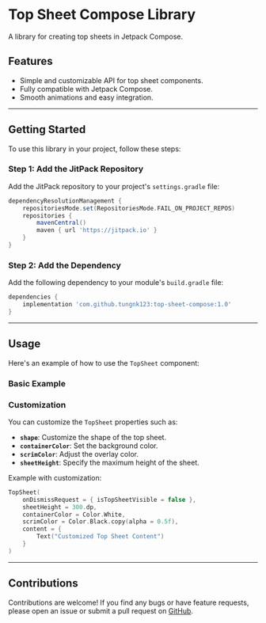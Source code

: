 # Top Sheet Compose Library

A library for creating top sheets in Jetpack Compose.

## Features

- Simple and customizable API for top sheet components.
- Fully compatible with Jetpack Compose.
- Smooth animations and easy integration.

---

## Getting Started

To use this library in your project, follow these steps:

### Step 1: Add the JitPack Repository

Add the JitPack repository to your project's `settings.gradle` file:

```groovy
dependencyResolutionManagement {
    repositoriesMode.set(RepositoriesMode.FAIL_ON_PROJECT_REPOS)
    repositories {
        mavenCentral()
        maven { url 'https://jitpack.io' }
    }
}
```

### Step 2: Add the Dependency

Add the following dependency to your module's `build.gradle` file:

```groovy
dependencies {
    implementation 'com.github.tungnk123:top-sheet-compose:1.0'
}
```

---

## Usage

Here's an example of how to use the `TopSheet` component:

### Basic Example

### Customization

You can customize the `TopSheet` properties such as:

- **`shape`**: Customize the shape of the top sheet.
- **`containerColor`**: Set the background color.
- **`scrimColor`**: Adjust the overlay color.
- **`sheetHeight`**: Specify the maximum height of the sheet.

Example with customization:

```kotlin
TopSheet(
    onDismissRequest = { isTopSheetVisible = false },
    sheetHeight = 300.dp,
    containerColor = Color.White,
    scrimColor = Color.Black.copy(alpha = 0.5f),
    content = {
        Text("Customized Top Sheet Content")
    }
)
```

---

## Contributions

Contributions are welcome! If you find any bugs or have feature requests, please open an issue or submit a pull request on [GitHub](https://github.com/tungnk123/top-sheet-compose).